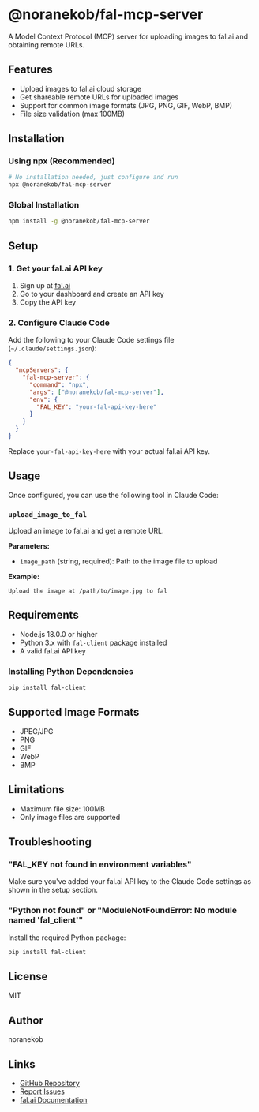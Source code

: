 # @noranekob/fal-mcp-server

A Model Context Protocol (MCP) server for uploading images to fal.ai and obtaining remote URLs.

## Features

- Upload images to fal.ai cloud storage
- Get shareable remote URLs for uploaded images
- Support for common image formats (JPG, PNG, GIF, WebP, BMP)
- File size validation (max 100MB)

## Installation

### Using npx (Recommended)

```bash
# No installation needed, just configure and run
npx @noranekob/fal-mcp-server
```

### Global Installation

```bash
npm install -g @noranekob/fal-mcp-server
```

## Setup

### 1. Get your fal.ai API key

1. Sign up at [fal.ai](https://fal.ai)
2. Go to your dashboard and create an API key
3. Copy the API key

### 2. Configure Claude Code

Add the following to your Claude Code settings file (`~/.claude/settings.json`):

```json
{
  "mcpServers": {
    "fal-mcp-server": {
      "command": "npx",
      "args": ["@noranekob/fal-mcp-server"],
      "env": {
        "FAL_KEY": "your-fal-api-key-here"
      }
    }
  }
}
```

Replace `your-fal-api-key-here` with your actual fal.ai API key.

## Usage

Once configured, you can use the following tool in Claude Code:

### `upload_image_to_fal`

Upload an image to fal.ai and get a remote URL.

**Parameters:**
- `image_path` (string, required): Path to the image file to upload

**Example:**
```
Upload the image at /path/to/image.jpg to fal
```

## Requirements

- Node.js 18.0.0 or higher
- Python 3.x with `fal-client` package installed
- A valid fal.ai API key

### Installing Python Dependencies

```bash
pip install fal-client
```

## Supported Image Formats

- JPEG/JPG
- PNG
- GIF
- WebP
- BMP

## Limitations

- Maximum file size: 100MB
- Only image files are supported

## Troubleshooting

### "FAL_KEY not found in environment variables"

Make sure you've added your fal.ai API key to the Claude Code settings as shown in the setup section.

### "Python not found" or "ModuleNotFoundError: No module named 'fal_client'"

Install the required Python package:
```bash
pip install fal-client
```

## License

MIT

## Author

noranekob

## Links

- [GitHub Repository](https://github.com/noranekob/fal-mcp-server)
- [Report Issues](https://github.com/noranekob/fal-mcp-server/issues)
- [fal.ai Documentation](https://fal.ai/docs)